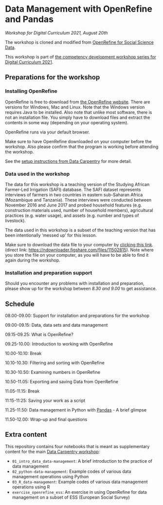 # Data Management with OpenRefine and Pandas



*Workshop for Digital Curriculum 2021, August 20th*



The workshop is cloned and modified from [OpenRefine for Social Science Data](https://datacarpentry.org/openrefine-socialsci/).

This workshop is part of [the competency development workshop series for Digital Curriculum 2021](https://digitalcurriculum.au.dk/course-information/).



## Preparations for the workshop



### Installing OpenRefine

OpenRefine is free to download from [the OpenRefine website](https://openrefine.org/download.html). There are versions for Windows, Mac and Linux. Note that the Windows version requires Java to be installed. Also note that unlike most software, there is not an installation file. You simply have to download files and extract the contents in some way (depending on your operating system).

OpenRefine runs via your default browser.

Make sure to have OpenRefine downloaded on your computer before the workshop. Also please confirm that the program is working before attending the workshop.

See the [setup instructions from Data Carpentry](https://datacarpentry.org/openrefine-socialsci/setup.html) for more detail.



### Data used in the workshop

The data for this workshop is a teaching version of the Studying African Farmer-Led Irrigation (SAFI) database. The SAFI dataset represents interviews of farmers in two countries in eastern sub-Saharan Africa (Mozambique and Tanzania). These interviews were conducted between November 2016 and June 2017 and probed household features (e.g. construction materials used, number of household members), agricultural practices (e.g. water usage), and assets (e.g. number and types of livestock).

The data used in this workshop is a subset of the teaching version that has been intentionally ‘messed up’ for this lesson.

Make sure to download the data file to your computer by [clicking this link](https://ndownloader.figshare.com/files/11502815). (direct link: https://ndownloader.figshare.com/files/11502815). Note where you store the file on your computer, as you will have to be able to find it again during the workshop.



### Installation and preparation support

Should you encounter any problems with installation and preparation, please show up for the workshop between *8.30 and 9.00* to get assistance.



## Schedule

08.00-09.00: Support for installation and preparations for the workshop

09.00-09.15: Data, data sets and data management

09.15-09.25: What is OpenRefine?

09.25-10.00: Introduction to working with OpenRefine

10.00-10.10: Break

10.10-10.30: Filtering and sorting with OpenRefine

10.30-10.50: Examining numbers in OpenRefine

10.50-11.05: Exporting and saving Data from OpenRefine

11.05-11.15: Break

11:15-11:25: Saving your work as a script

11.25-11.50: Data management in Python with [Pandas](pandas.pydata.org/) - A brief glimpse

11.50-12.00: Wrap-up and final questions



## Extra content

This repository contains four notebooks that is meant as supplementary content for the main [Data Carpentry workshop](https://datacarpentry.org/openrefine-socialsci/):

- `01_intro_data_data-management`: A brief introduction to the practice of data management
- `02_python-data-management`: Example codes of various data management operations using Python
- `03_R_data-management`: Example codes of various data management operations using R
- `exercise_openrefine_ess`: An exercise in using OpenRefine for data management on a subset of ESS (European Social Survey)

